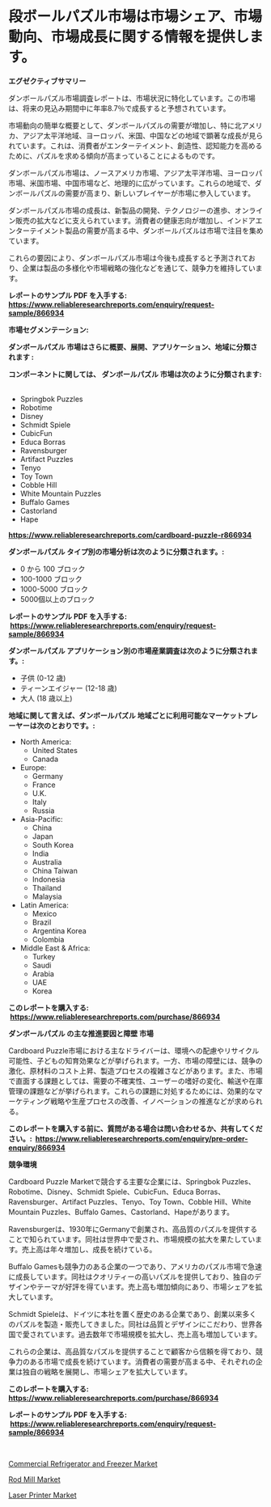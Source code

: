<p><h1>段ボールパズル市場は市場シェア、市場動向、市場成長に関する情報を提供します。</h1></p><p><strong>エグゼクティブサマリー</strong></p>
<p><p>ダンボールパズル市場調査レポートは、市場状況に特化しています。この市場は、将来の見込み期間中に年率8.7％で成長すると予想されています。</p><p>市場動向の簡単な概要として、ダンボールパズルの需要が増加し、特に北アメリカ、アジア太平洋地域、ヨーロッパ、米国、中国などの地域で顕著な成長が見られています。これは、消費者がエンターテイメント、創造性、認知能力を高めるために、パズルを求める傾向が高まっていることによるものです。</p><p>ダンボールパズル市場は、ノースアメリカ市場、アジア太平洋市場、ヨーロッパ市場、米国市場、中国市場など、地理的に広がっています。これらの地域で、ダンボールパズルの需要が高まり、新しいプレイヤーが市場に参入しています。</p><p>ダンボールパズル市場の成長は、新製品の開発、テクノロジーの進歩、オンライン販売の拡大などに支えられています。消費者の健康志向が増加し、インドアエンターテイメント製品の需要が高まる中、ダンボールパズルは市場で注目を集めています。</p><p>これらの要因により、ダンボールパズル市場は今後も成長すると予測されており、企業は製品の多様化や市場戦略の強化などを通じて、競争力を維持しています。</p></p>
<p><strong>レポートのサンプル PDF を入手する: <a href="https://www.reliableresearchreports.com/enquiry/request-sample/866934">https://www.reliableresearchreports.com/enquiry/request-sample/866934</a></strong></p>
<p><strong>市場セグメンテーション:</strong></p>
<p><strong> ダンボールパズル 市場はさらに概要、展開、アプリケーション、地域に分類されます :</strong></p>
<p><strong>コンポーネントに関しては、 ダンボールパズル 市場は次のように分類されます: &nbsp;</strong></p>
<p><ul><li>Springbok Puzzles</li><li>Robotime</li><li>Disney</li><li>Schmidt Spiele</li><li>CubicFun</li><li>Educa Borras</li><li>Ravensburger</li><li>Artifact Puzzles</li><li>Tenyo</li><li>Toy Town</li><li>Cobble Hill</li><li>White Mountain Puzzles</li><li>Buffalo Games</li><li>Castorland</li><li>Hape</li></ul></p>
<p><strong><a href="https://www.reliableresearchreports.com/cardboard-puzzle-r866934">https://www.reliableresearchreports.com/cardboard-puzzle-r866934</a></strong></p>
<p><strong> ダンボールパズル タイプ別の市場分析は次のように分類されます。:</strong></p>
<p><ul><li>0 から 100 ブロック</li><li>100-1000 ブロック</li><li>1000-5000 ブロック</li><li>5000個以上のブロック</li></ul></p>
<p><strong>レポートのサンプル PDF を入手する: &nbsp;<a href="https://www.reliableresearchreports.com/enquiry/request-sample/866934">https://www.reliableresearchreports.com/enquiry/request-sample/866934</a></strong></p>
<p><strong> ダンボールパズル アプリケーション別の市場産業調査は次のように分類されます。:</strong></p>
<p><ul><li>子供 (0-12 歳)</li><li>ティーンエイジャー (12-18 歳)</li><li>大人 (18 歳以上)</li></ul></p>
<p><strong>地域に関して言えば、ダンボールパズル 地域ごとに利用可能なマーケットプレーヤーは次のとおりです。:</strong></p>
<p><ul>
    <li>
        North America:
        <ul>
            <li>United States</li>
            <li>Canada</li>
        </ul>
    </li>
    <li>
        Europe:
        <ul>
            <li>Germany</li>
            <li>France</li>
            <li>U.K.</li>
            <li>Italy</li>
            <li>Russia</li>
        </ul>
    </li>
    <li>
        Asia-Pacific:
        <ul>
            <li>China</li>
            <li>Japan</li>
            <li>South Korea</li>
            <li>India</li>
            <li>Australia</li>
            <li>China Taiwan</li>
            <li>Indonesia</li>
            <li>Thailand</li>
            <li>Malaysia</li>
        </ul>
    </li>
    <li>
        Latin America:
        <ul>
            <li>Mexico</li>
            <li>Brazil</li>
            <li>Argentina Korea</li>
            <li>Colombia</li>
        </ul>
    </li>
    <li>
        Middle East & Africa:
        <ul>
            <li>Turkey</li>
            <li>Saudi</li>
            <li>Arabia</li>
            <li>UAE</li>
            <li>Korea</li>
        </ul>
    </li>
    </ul></p>
<p><strong>このレポートを購入する: &nbsp;<a href="https://www.reliableresearchreports.com/purchase/866934">https://www.reliableresearchreports.com/purchase/866934</a></strong></p>
<p><strong>ダンボールパズル の主な推進要因と障壁 市場</strong></p>
<p><p>Cardboard Puzzle市場における主なドライバーは、環境への配慮やリサイクル可能性、子どもの知育効果などが挙げられます。一方、市場の障壁には、競争の激化、原材料のコスト上昇、製造プロセスの複雑さなどがあります。また、市場で直面する課題としては、需要の不確実性、ユーザーの嗜好の変化、輸送や在庫管理の課題などが挙げられます。これらの課題に対処するためには、効果的なマーケティング戦略や生産プロセスの改善、イノベーションの推進などが求められる。</p></p>
<p><strong>このレポートを購入する前に、質問がある場合は問い合わせるか、共有してください。:&nbsp; <a href="https://www.reliableresearchreports.com/enquiry/pre-order-enquiry/866934">https://www.reliableresearchreports.com/enquiry/pre-order-enquiry/866934</a></strong></p>
<p><strong>競争環境</strong></p>
<p><p>Cardboard Puzzle Marketで競合する主要な企業には、Springbok Puzzles、Robotime、Disney、Schmidt Spiele、CubicFun、Educa Borras、Ravensburger、Artifact Puzzles、Tenyo、Toy Town、Cobble Hill、White Mountain Puzzles、Buffalo Games、Castorland、Hapeがあります。 </p><p>Ravensburgerは、1930年にGermanyで創業され、高品質のパズルを提供することで知られています。同社は世界中で愛され、市場規模の拡大を果たしています。売上高は年々増加し、成長を続けている。</p><p>Buffalo Gamesも競争力のある企業の一つであり、アメリカのパズル市場で急速に成長しています。同社はクオリティーの高いパズルを提供しており、独自のデザインやテーマが好評を得ています。売上高も増加傾向にあり、市場シェアを拡大しています。</p><p>Schmidt Spieleは、ドイツに本社を置く歴史のある企業であり、創業以来多くのパズルを製造・販売してきました。同社は品質とデザインにこだわり、世界各国で愛されています。過去数年で市場規模を拡大し、売上高も増加しています。</p><p>これらの企業は、高品質なパズルを提供することで顧客から信頼を得ており、競争力のある市場で成長を続けています。消費者の需要が高まる中、それぞれの企業は独自の戦略を展開し、市場シェアを拡大しています。</p></p>
<p><strong>このレポートを購入する: &nbsp; <a href="https://www.reliableresearchreports.com/purchase/866934">https://www.reliableresearchreports.com/purchase/866934</a></strong></p>
<p><strong>レポートのサンプル PDF を入手する: &nbsp;<a href="https://www.reliableresearchreports.com/enquiry/request-sample/866934">https://www.reliableresearchreports.com/enquiry/request-sample/866934</a></strong><strong></strong></p>
<p>&nbsp;</p>
<p><p><a href="https://github.com/provorikovar/Market-Research-Report-List-4/blob/main/commercial-refrigerator-and-freezer-market.md">Commercial Refrigerator and Freezer Market</a></p><p><a href="https://github.com/angelajermaine/Market-Research-Report-List-3/blob/main/rod-mill-market.md">Rod Mill Market</a></p><p><a href="https://github.com/beatblasta/Market-Research-Report-List-3/blob/main/laser-printer-market.md">Laser Printer Market</a></p></p>